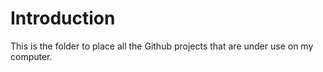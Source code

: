 # Introduction

This is the folder to place all the Github projects that are under use on my computer.